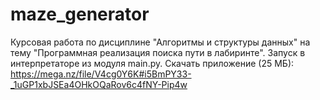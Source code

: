 # maze_generator
Курсовая работа по дисциплине "Алгоритмы и структуры данных" на тему "Программная реализация поиска пути в лабиринте".
Запуск в интерпретаторе из модуля main.py.
Скачать приложение (25 МБ): https://mega.nz/file/V4cg0Y6K#i5BmPY33-_1uGP1xbJSEa4OHkOQaRov6c4fNY-Pip4w
